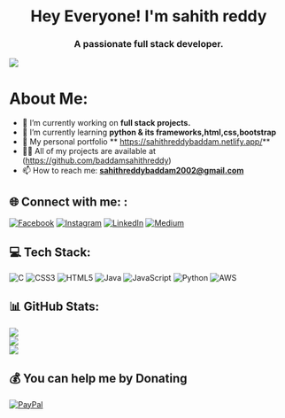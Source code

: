<h1 align="center">Hey Everyone! I'm sahith reddy</h1>
<h3 align="center">A passionate full stack developer.</h3>



[![](https://visitcount.itsvg.in/api?id=baddamsahithreddy&icon=0&color=0)](https://visitcount.itsvg.in)

#  About Me:
- 🔭 I’m currently working on **full stack projects.**
- 🌱 I’m currently learning **python & its frameworks,html,css,bootstrap**
- 🤝 My personal portfolio ** https://sahithreddybaddam.netlify.app/**
- 👨‍💻 All of my projects are available at (https://github.com/baddamsahithreddy)
- 📫 How to reach me: **sahithreddybaddam2002@gmail.com**
















## 🌐 Connect with me: :
[![Facebook](https://img.shields.io/badge/Facebook-%231877F2.svg?logo=Facebook&logoColor=white)](https://facebook.com/sahithreddy) [![Instagram](https://img.shields.io/badge/Instagram-%23E4405F.svg?logo=Instagram&logoColor=white)](https://instagram.com/Sahith_.reddy) [![LinkedIn](https://img.shields.io/badge/LinkedIn-%230077B5.svg?logo=linkedin&logoColor=white)](https://linkedin.com/in/baddamsahithreddy) [![Medium](https://img.shields.io/badge/Medium-12100E?logo=medium&logoColor=white)](https://baddamsahithreddy.medium.com/) 

## 💻 Tech Stack:
![C](https://img.shields.io/badge/c-%2300599C.svg?style=for-the-badge&logo=c&logoColor=white) ![CSS3](https://img.shields.io/badge/css3-%231572B6.svg?style=for-the-badge&logo=css3&logoColor=white) ![HTML5](https://img.shields.io/badge/html5-%23E34F26.svg?style=for-the-badge&logo=html5&logoColor=white) ![Java](https://img.shields.io/badge/java-%23ED8B00.svg?style=for-the-badge&logo=java&logoColor=white) ![JavaScript](https://img.shields.io/badge/javascript-%23323330.svg?style=for-the-badge&logo=javascript&logoColor=%23F7DF1E) ![Python](https://img.shields.io/badge/python-3670A0?style=for-the-badge&logo=python&logoColor=ffdd54) ![AWS](https://img.shields.io/badge/AWS-%23FF9900.svg?style=for-the-badge&logo=amazon-aws&logoColor=white)

## 📊 GitHub Stats:
![](https://github-readme-stats.vercel.app/api?username=baddamsahithreddy&theme=dark&hide_border=false&include_all_commits=false&count_private=false)<br/>
![](https://github-readme-streak-stats.herokuapp.com/?user=baddamsahithreddy&theme=dark&hide_border=false)<br/>
![](https://github-readme-stats.vercel.app/api/top-langs/?username=baddamsahithreddy&theme=dark&hide_border=false&include_all_commits=false&count_private=false&layout=compact)



  ## 💰 You can help me by Donating
  [![PayPal](https://img.shields.io/badge/PayPal-00457C?style=for-the-badge&logo=paypal&logoColor=white)](https://www.paypal.com/paypalme/sahithreddy20)
